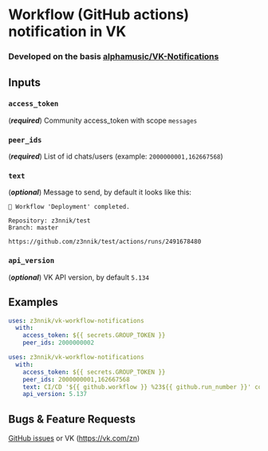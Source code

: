 # Workflow (GitHub actions) notification in VK

### Developed on the basis [alphamusic/VK-Notifications](https://github.com/alphamusic/VK-Notifications)

## Inputs
### `access_token`
(***required***)
Community access_token with scope `messages`

### `peer_ids`
(***required***)
List of id chats/users (example: `2000000001,162667568`)

### `text`
(***optional***)
Message to send, by default it looks like this:
```text
🔔 Workflow 'Deployment' completed.

Repository: z3nnik/test
Branch: master

https://github.com/z3nnik/test/actions/runs/2491678480
```

### `api_version`
(***optional***)
VK API version, by default `5.134`

## Examples
```yaml
uses: z3nnik/vk-workflow-notifications
  with:
    access_token: ${{ secrets.GROUP_TOKEN }}
    peer_ids: 2000000002
```
```yaml
uses: z3nnik/vk-workflow-notifications
  with:
    access_token: ${{ secrets.GROUP_TOKEN }}
    peer_ids: 2000000001,162667568
    text: CI/CD '${{ github.workflow }} %23${{ github.run_number }}' completed
    api_version: 5.137
```

## Bugs & Feature Requests
[GitHub issues](https://github.com/z3nnik/z3nnik/vk-workflow-notifications/issues) or VK (https://vk.com/zn)